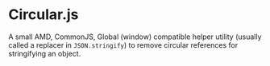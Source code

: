 # Circular.js

A small AMD, CommonJS, Global (window) compatible helper utility (usually called a replacer in `JSON.stringify`) to remove circular references for stringifying an object.
